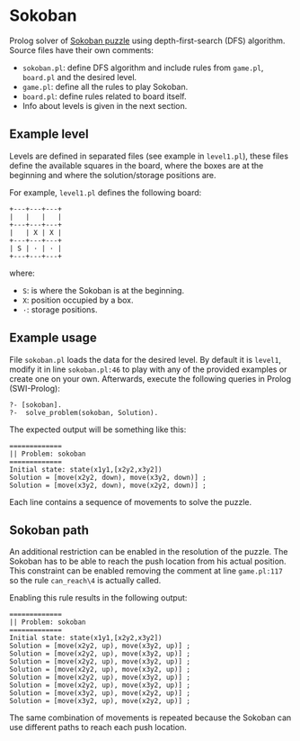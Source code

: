 # Sokoban

Prolog solver of [Sokoban puzzle](http://en.wikipedia.org/wiki/Sokoban) using
depth-first-search (DFS) algorithm. Source files have their own comments:

 * `sokoban.pl`: define DFS algorithm and include rules from `game.pl`, `board.pl` and
   the desired level.
 * `game.pl`: define all the rules to play Sokoban.
 * `board.pl`: define rules related to board itself.
 * Info about levels is given in the next section.

## Example level

Levels are defined in separated files (see example in `level1.pl`), these files define
the available squares in the board, where the boxes are at the beginning and where
the solution/storage positions are.

For example, `level1.pl` defines the following board:

```
+---+---+---+
|   |   |   |
+---+---+---+
|   | X | X |
+---+---+---+
| S | · | · |
+---+---+---+
```

where:

 * `S`: is where the Sokoban is at the beginning.
 * `X`: position occupied by a box.
 * `·`: storage positions.


## Example usage

File `sokoban.pl` loads the data for the desired level. By default it is `level1`,
modify it in line `sokoban.pl:46` to play with any of the provided examples or create one on your own.
Afterwards, execute the following queries in Prolog (SWI-Prolog):

```
?- [sokoban].
?-  solve_problem(sokoban, Solution).
```

The expected output will be something like this:

```
=============
|| Problem: sokoban
=============
Initial state: state(x1y1,[x2y2,x3y2])
Solution = [move(x2y2, down), move(x3y2, down)] ;
Solution = [move(x3y2, down), move(x2y2, down)] ;
```

Each line contains a sequence of movements to solve the puzzle.


## Sokoban path

An additional restriction can be enabled in the resolution of the puzzle. The Sokoban has to
be able to reach the push location from his actual position. This constraint can be enabled
removing the comment at line `game.pl:117` so the rule `can_reach\4` is actually called.

Enabling this rule results in the following output:

```
=============
|| Problem: sokoban
=============
Initial state: state(x1y1,[x2y2,x3y2])
Solution = [move(x2y2, up), move(x3y2, up)] ;
Solution = [move(x2y2, up), move(x3y2, up)] ;
Solution = [move(x2y2, up), move(x3y2, up)] ;
Solution = [move(x2y2, up), move(x3y2, up)] ;
Solution = [move(x2y2, up), move(x3y2, up)] ;
Solution = [move(x2y2, up), move(x3y2, up)] ;
Solution = [move(x3y2, up), move(x2y2, up)] ;
Solution = [move(x3y2, up), move(x2y2, up)] ;
```

The same combination of movements is repeated because the Sokoban can use different paths
to reach each push location.

